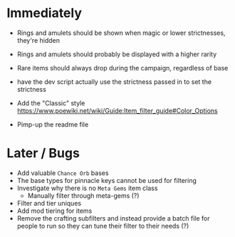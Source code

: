 # Immediately
* Rings and amulets should be shown when magic or lower strictnesses, they're hidden
* Rings and amulets should probably be displayed with a higher rarity

* Rare items should always drop during the campaign, regardless of base

* have the dev script actually use the strictness passed in to set the strictness

* Add the "Classic" style
    https://www.poewiki.net/wiki/Guide:Item_filter_guide#Color_Options

* Pimp-up the readme file

# Later / Bugs
* Add valuable `Chance Orb` bases
* The base types for pinnacle keys cannot be used for filtering
* Investigate why there is no `Meta Gems` item class
    * Manually filter through meta-gems (?)
* Filter and tier uniques
* Add mod tiering for items
* Remove the crafting subfilters and instead provide a batch file for people to run so they can tune their filter to their needs (?)